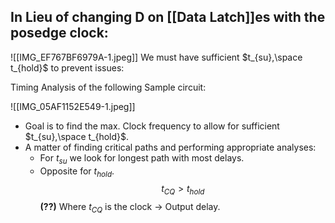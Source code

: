 ## In Lieu of changing D on [[Data Latch]]es with the posedge clock:

![[IMG_EF767BF6979A-1.jpeg]]
We must have sufficient $t_{su},\space t_{hold}$ to prevent issues:

Timing Analysis of the following Sample circuit:

![[IMG_05AF1152E549-1.jpeg]]
- Goal is to find the max. Clock frequency to allow for sufficient $t_{su},\space t_{hold}$.
- A matter of finding critical paths and performing appropriate analyses:
	- For $t_{su}$ we look for longest path with most delays.
	- Opposite for $t_{hold}$.
$$t_{CQ}>t_{hold}$$ **(??)**
Where $t_{CQ}$ is the clock $\to$ Output delay.